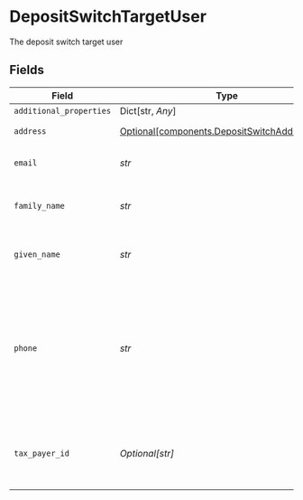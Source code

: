 # DepositSwitchTargetUser

The deposit switch target user


## Fields

| Field                                                                                                     | Type                                                                                                      | Required                                                                                                  | Description                                                                                               |
| --------------------------------------------------------------------------------------------------------- | --------------------------------------------------------------------------------------------------------- | --------------------------------------------------------------------------------------------------------- | --------------------------------------------------------------------------------------------------------- |
| `additional_properties`                                                                                   | Dict[str, *Any*]                                                                                          | :heavy_minus_sign:                                                                                        | N/A                                                                                                       |
| `address`                                                                                                 | [Optional[components.DepositSwitchAddressData]](../../models/components/depositswitchaddressdata.md)      | :heavy_minus_sign:                                                                                        | The user's address.                                                                                       |
| `email`                                                                                                   | *str*                                                                                                     | :heavy_check_mark:                                                                                        | The email address of the user.                                                                            |
| `family_name`                                                                                             | *str*                                                                                                     | :heavy_check_mark:                                                                                        | The family name (last name) of the user.                                                                  |
| `given_name`                                                                                              | *str*                                                                                                     | :heavy_check_mark:                                                                                        | The given name (first name) of the user.                                                                  |
| `phone`                                                                                                   | *str*                                                                                                     | :heavy_check_mark:                                                                                        | The phone number of the user. The endpoint can accept a variety of phone number formats, including E.164. |
| `tax_payer_id`                                                                                            | *Optional[str]*                                                                                           | :heavy_minus_sign:                                                                                        | The taxpayer ID of the user, generally their SSN, EIN, or TIN.                                            |